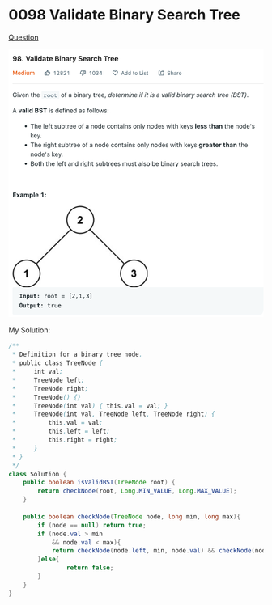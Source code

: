 # 0098 Validate Binary Search Tree

[Question](https://leetcode.com/problems/validate-binary-search-tree/)

![](../.gitbook/assets/image.png)



My Solution:

```java
/**
 * Definition for a binary tree node.
 * public class TreeNode {
 *     int val;
 *     TreeNode left;
 *     TreeNode right;
 *     TreeNode() {}
 *     TreeNode(int val) { this.val = val; }
 *     TreeNode(int val, TreeNode left, TreeNode right) {
 *         this.val = val;
 *         this.left = left;
 *         this.right = right;
 *     }
 * }
 */
class Solution {
    public boolean isValidBST(TreeNode root) {
        return checkNode(root, Long.MIN_VALUE, Long.MAX_VALUE);
    }
    
    public boolean checkNode(TreeNode node, long min, long max){
        if (node == null) return true;
        if (node.val > min 
            && node.val < max){
            return checkNode(node.left, min, node.val) && checkNode(node.right, node.val, max);
        }else{
                return false;
        }
    }
}
```
